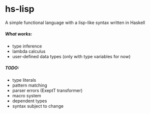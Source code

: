# hs-lisp
A simple functional language with a lisp-like syntax written in Haskell

##### What works:
- type inference
- lambda calculus
- user-defined data types (only with type variables for now)

##### TODO:
- type literals
- pattern matching
- parser errors (ExeptT transformer)
- macro system
- dependent types
- syntax subject to change
